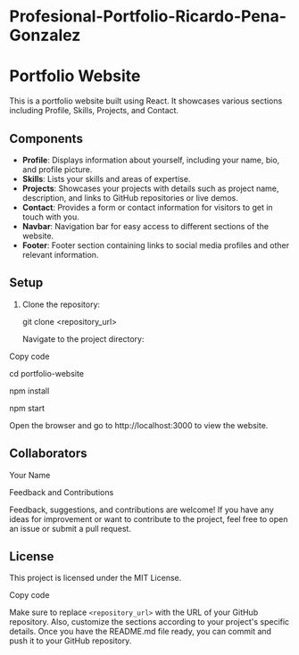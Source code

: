 # Profesional-Portfolio-Ricardo-Pena-Gonzalez

# Portfolio Website

This is a portfolio website built using React. It showcases various sections including Profile, Skills, Projects, and Contact.

## Components

- **Profile**: Displays information about yourself, including your name, bio, and profile picture.
- **Skills**: Lists your skills and areas of expertise.
- **Projects**: Showcases your projects with details such as project name, description, and links to GitHub repositories or live demos.
- **Contact**: Provides a form or contact information for visitors to get in touch with you.
- **Navbar**: Navigation bar for easy access to different sections of the website.
- **Footer**: Footer section containing links to social media profiles and other relevant information.

## Setup

1. Clone the repository:

   git clone <repository_url>

   Navigate to the project directory:

Copy code

cd portfolio-website

npm install

npm start

Open the browser and go to http://localhost:3000 to view the website.

## Collaborators

Your Name

Feedback and Contributions

Feedback, suggestions, and contributions are welcome! If you have any ideas for improvement or want to contribute to the project, feel free to open an issue or submit a pull request.

## License

This project is licensed under the MIT License.

Copy code

Make sure to replace `<repository_url>` with the URL of your GitHub repository. Also, customize the sections according to your project's specific details. Once you have the README.md file ready, you can commit and push it to your GitHub repository.
